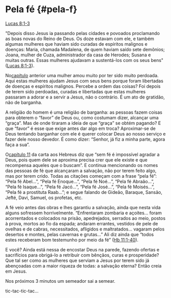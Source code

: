 # **Pela fé** {#pela-f}

[Lucas 8:1-3](http://bibliaonline.com.br/acf/lc/8/1-3)

&quot;Depois disso Jesus ia passando pelas cidades e povoados proclamando as boas novas do Reino de Deus. Os doze estavam com ele, e também algumas mulheres que haviam sido curadas de espíritos malignos e doenças: Maria, chamada Madalena, de quem haviam saído sete demônios; Joana, mulher de Cuza, administrador da casa de Herodes; Susana e muitas outras. Essas mulheres ajudavam a sustentá-los com os seus bens&quot; ([Lucas 8:1-3](http://bibliaonline.com.br/acf/lc/8/1-3)).

No[capítulo](http://bibliaonline.com.br/acf/lc/7) anterior uma mulher amou muito por ter sido muito perdoada. Aqui estas mulheres ajudam Jesus com seus bens porque foram libertadas de doenças e espíritos malignos. Percebe a ordem das coisas? Foi depois de terem sido perdoadas, curadas e libertadas que estas mulheres passaram a adorar e a servir a Jesus, não o contrário. É um ato de gratidão, não de barganha.

A religião do homem é uma religião de barganha: as pessoas fazem coisas para obterem o “favor” de Deus ou, como costumam dizer, alcançar uma “graça”. Mas de onde tiraram a ideia de que “graça” se obtém pagando? E que “favor” é esse que exige antes dar algo em troca? Aproximar-se de Deus tentando barganhar com ele é querer colocar Deus ao nosso serviço e fazer dele nosso devedor. É como dizer: “Senhor, já fiz a minha parte, agora faça a sua”.

O[capítulo 11](http://bibliaonline.com.br/acf/hb/11) da carta aos Hebreus diz que “sem fé é impossível agradar a Deus, pois quem dele se aproxima precisa crer que ele existe e que recompensa aqueles que o buscam”. E continua mencionando os nomes das pessoas de fé que alcançaram a salvação, não por terem feito algo, mas por terem crido. Todas as citações começam com a frase “pela fé”: “Pela fé Abel...”, “Pela fé Enoque...”, “Pela fé Noé...”, “Pela fé Abraão...”, “Pela fé Isaque...”, “Pela fé Jacó...”, “Pela fé José...”, “Pela fé Moisés...”, “Pela fé a prostituta Raab...”; e segue falando de Gideão, Baraque, Sansão, Jefté, Davi, Samuel, os profetas, etc.

A fé veio antes das obras e lhes garantiu a salvação, ainda que nesta vida alguns sofressem horrivelmente. “Enfrentaram zombaria e açoites... foram acorrentados e colocados na prisão, apedrejados, serrados ao meio, postos à prova, mortos ao fio da espada; andaram errantes, vestidos de pele de ovelhas e de cabras, necessitados, afligidos e maltratados... vagaram pelos desertos e montes, pelas cavernas e grutas...” Ali diz ainda que “todos estes receberam bom testemunho por meio da fé” ([Hb 11:1-40](http://bibliaonline.com.br/acf/hb/11/1-40)).

E você? Ainda está nessa de encostar Deus na parede, fazendo ofertas e sacrifícios para obrigá-lo a retribuir com bênçãos, curas e prosperidade? Que tal ser como as mulheres que serviam a Jesus por terem sido já abençoadas com a maior riqueza de todas: a salvação eterna? Então creia em Jesus.

Nos próximos 3 minutos um semeador sai a semear.

tic-tac-tic-tac...
